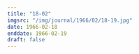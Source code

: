```yaml
---
title: "18-02"
imgsrc: "/img/journal/1966/02/18-19.jpg"
date: 1966-02-18
enddate: 1966-02-19
draft: false
---
```


<!-- fix pre-formatted input -->
